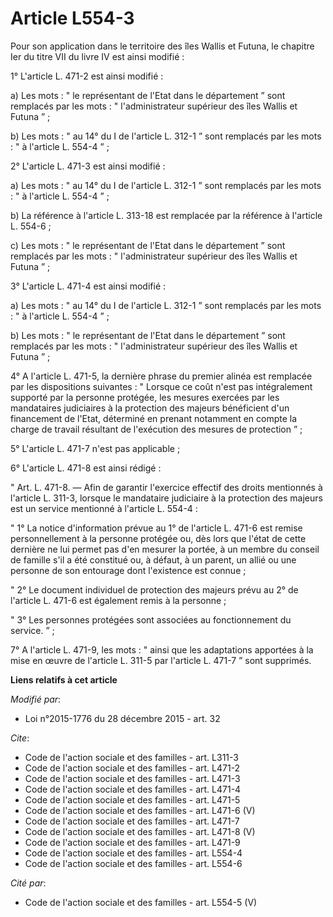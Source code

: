 # Article L554-3

Pour son application dans le territoire des îles Wallis et Futuna, le chapitre Ier du titre VII du livre IV est ainsi
modifié : 

1° L'article L. 471-2 est ainsi modifié : 

a) Les mots : " le représentant de l'Etat dans le département ” sont remplacés par les mots : " l'administrateur supérieur
des îles Wallis et Futuna ” ; 

b) Les mots : " au 14° du I de l'article L. 312-1 ” sont remplacés par les mots : " à l'article L. 554-4 ” ; 

2° L'article L. 471-3 est ainsi modifié : 

a) Les mots : " au 14° du I de l'article L. 312-1 ” sont remplacés par les mots : " à l'article L. 554-4 ” ; 

b) La référence à l'article L. 313-18 est remplacée par la référence à l'article L. 554-6 ; 

c) Les mots : " le représentant de l'Etat dans le département ” sont remplacés par les mots : " l'administrateur supérieur
des îles Wallis et Futuna ” ; 

3° L'article L. 471-4 est ainsi modifié : 

a) Les mots : " au 14° du I de l'article L. 312-1 ” sont remplacés par les mots : " à l'article L. 554-4 ” ; 

b) Les mots : " le représentant de l'Etat dans le département ” sont remplacés par les mots : " l'administrateur supérieur
des îles Wallis et Futuna ” ; 

4° A l'article L. 471-5, la dernière phrase du premier alinéa est remplacée par les dispositions suivantes : " Lorsque ce
coût n'est pas intégralement supporté par la personne protégée, les mesures exercées par les mandataires judiciaires à la
protection des majeurs bénéficient d'un financement de l'Etat, déterminé en prenant notamment en compte la charge de travail
résultant de l'exécution des mesures de protection ” ; 

5° L'article L. 471-7 n'est pas applicable ; 

6° L'article L. 471-8 est ainsi rédigé : 

" Art. L. 471-8. ― Afin de garantir l'exercice effectif des droits mentionnés à l'article L. 311-3, lorsque le mandataire
judiciaire à la protection des majeurs est un service mentionné à l'article L. 554-4 : 

" 1° La notice d'information prévue au 1° de l'article L. 471-6 est remise personnellement à la personne protégée ou, dès
lors que l'état de cette dernière ne lui permet pas d'en mesurer la portée, à un membre du conseil de famille s'il a été
constitué ou, à défaut, à un parent, un allié ou une personne de son entourage dont l'existence est connue ; 

" 2° Le document individuel de protection des majeurs prévu au 2° de l'article L. 471-6 est également remis à la personne ; 

" 3° Les personnes protégées sont associées au fonctionnement du service. ” ; 

7° A l'article L. 471-9, les mots : " ainsi que les adaptations apportées à la mise en œuvre de l'article L. 311-5 par
l'article L. 471-7 ” sont supprimés.

**Liens relatifs à cet article**

_Modifié par_:

  - Loi n°2015-1776 du 28 décembre 2015 - art. 32

_Cite_:

  - Code de l'action sociale et des familles - art. L311-3
  - Code de l'action sociale et des familles - art. L471-2
  - Code de l'action sociale et des familles - art. L471-3
  - Code de l'action sociale et des familles - art. L471-4
  - Code de l'action sociale et des familles - art. L471-5
  - Code de l'action sociale et des familles - art. L471-6 (V)
  - Code de l'action sociale et des familles - art. L471-7
  - Code de l'action sociale et des familles - art. L471-8 (V)
  - Code de l'action sociale et des familles - art. L471-9
  - Code de l'action sociale et des familles - art. L554-4
  - Code de l'action sociale et des familles - art. L554-6

_Cité par_:

  - Code de l'action sociale et des familles - art. L554-5 (V)
